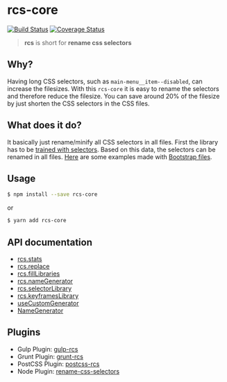 # rcs-core
[![Build Status](https://travis-ci.org/JPeer264/node-rcs-core.svg?branch=master)](https://travis-ci.org/JPeer264/node-rcs-core)
[![Coverage Status](https://coveralls.io/repos/github/JPeer264/node-rcs-core/badge.svg)](https://coveralls.io/github/JPeer264/node-rcs-core)

> **rcs** is short for **rename css selectors**

## Why?
Having long CSS selectors, such as `main-menu__item--disabled`, can increase the filesizes. With this `rcs-core` it is easy to rename the selectors and therefore reduce the filesize. You can save around 20% of the filesize by just shorten the CSS selectors in the CSS files.

## What does it do?
It basically just rename/minify all CSS selectors in all files. First the library has to be [trained with selectors](docs/api/filllibraries.md). Based on this data, the selectors can be renamed in all files. [Here](examples) are some examples made with [Bootstrap files](http://getbootstrap.com/).

## Usage
```sh
$ npm install --save rcs-core
```
or
```sh
$ yarn add rcs-core
```

## API documentation
- [rcs.stats](docs/api/stats.md)
- [rcs.replace](docs/api/replace.md)
- [rcs.fillLibraries](docs/api/filllibraries.md)
- [rcs.nameGenerator](docs/api/namegenerator.md)
- [rcs.selectorLibrary](docs/api/selectorlibrary.md)
- [rcs.keyframesLibrary](docs/api/keyframeslibrary.md)
- [useCustomGenerator](docs/api/useCustomGenerator.md)
- [NameGenerator](docs/api/namegenerator-class.md)

## Plugins
- Gulp Plugin: [gulp-rcs](https://www.npmjs.com/package/gulp-rcs)
- Grunt Plugin: [grunt-rcs](https://www.npmjs.com/package/grunt-rcs)
- PostCSS Plugin: [postcss-rcs](https://www.npmjs.com/package/postcss-rcs)
- Node Plugin: [rename-css-selectors](https://www.npmjs.com/package/rename-css-selectors)
